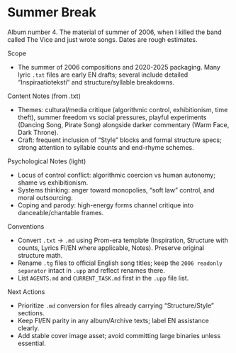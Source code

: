 # Summer Break
Album number 4. The material of summer of 2006, when I killed the band called The Vice and just wrote songs. Dates are rough estimates.

Scope
- The summer of 2006 compositions and 2020-2025 packaging. Many lyric `.txt` files are early EN drafts; several include detailed “Inspiraatioteksti” and structure/syllable breakdowns.

Content Notes (from .txt)
- Themes: cultural/media critique (algorithmic control, exhibitionism, time theft), summer freedom vs social pressures, playful experiments (Dancing Song, Pirate Song) alongside darker commentary (Warm Face, Dark Throne).
- Craft: frequent inclusion of “Style” blocks and formal structure specs; strong attention to syllable counts and end-rhyme schemes.

Psychological Notes (light)
- Locus of control conflict: algorithmic coercion vs human autonomy; shame vs exhibitionism.
- Systems thinking: anger toward monopolies, “soft law” control, and moral outsourcing.
- Coping and parody: high-energy forms channel critique into danceable/chantable frames.

Conventions
- Convert `.txt` → `.md` using Prom-era template (Inspiration, Structure with counts, Lyrics FI/EN where applicable, Notes). Preserve original structure math.
- Rename `.tg` files to official English song titles; keep the `2006 readonly separator` intact in `.upp` and reflect renames there.
- List `AGENTS.md` and `CURRENT_TASK.md` first in the `.upp` file list.

Next Actions
- Prioritize `.md` conversion for files already carrying “Structure/Style” sections.
- Keep FI/EN parity in any album/Archive texts; label EN assistance clearly.
- Add stable cover image asset; avoid committing large binaries unless essential.
